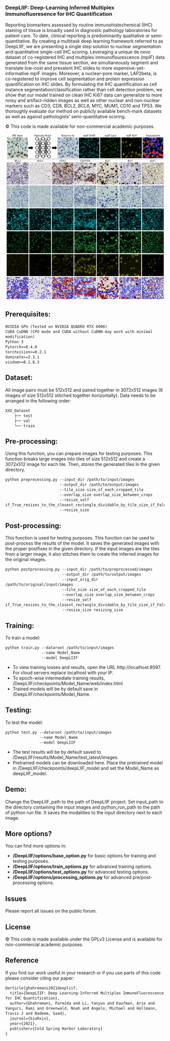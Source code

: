 ### DeepLIIF: Deep-Learning Inferred Multiplex Immunofluoresence for IHC Quantification

Reporting biomarkers assessed by routine immunohistochemical (IHC) staining of tissue is broadly used in diagnostic pathology laboratories for patient care. To date, clinical reporting is predominantly qualitative or semi-quantitative. By creating a multitask deep learning framework referred to as DeepLIIF, we are presenting a single step solution to nuclear segmentation and quantitative single-cell IHC scoring. Leveraging a unique de novo dataset of co-registered IHC and multiplex immunoflourescence (mpIF) data generated from the same tissue section, we simultaneously segment and translate low-cost and prevalent IHC slides to more expensive-yet-informative mpIF images. Moreover, a nuclear-pore marker, LAP2beta, is co-registered to improve cell segmentation and protein expression quantification on IHC slides. By formulating the IHC quantification as cell instance segmentation/classification rather than cell detection problem, we show that our model trained on clean IHC Ki67 data can generalize to more noisy and artifact-ridden images as well as other nuclear and non-nuclear markers such as CD3, CD8, BCL2, BCL6, MYC, MUM1, CD10 and TP53. We thoroughly evaluate our method on publicly available bench-mark datasets as well as against pathologists’ semi-quantitative scoring.

© This code is made available for non-commercial academic purposes.

![picture alt](./images/overview.png "Title is optional")

## Prerequisites:
```
NVIDIA GPU (Tested on NVIDIA QUADRO RTX 6000)
CUDA CuDNN (CPU mode and CUDA without CuDNN may work with minimal modification)
Python 3
Pytorch>=0.4.0
torchvision>=0.2.1
dominate>=2.3.1
visdom>=0.1.8.3
```

## Dataset:
All image pairs must be 512x512 and paired together in 3072x512 images (6 images of size 512x512 stitched together horizontally). Data needs to be arranged in the following order:
```
XXX_Dataset 
    ├── test
    ├── val
    └── train
```

## Pre-processing:
Using this function, you can prepare images for testing purposes. This function breaks large images into tiles of size 512x512 and create a 3072x512 image for each tile. Then, stores the generated tiles in the given directory.
```
python preprocessing.py --input_dir /path/to/input/images 
                        --output_dir /path/to/output/images 
                        --tile_size size_of_each_cropped_tile 
                        --overlap_size overlap_size_between_crops 
                        --resize_self if_True_resizes_to_the_closest_rectangle_dividable_by_tile_size_if_False_resize_size_need_to_be_set 
                        --resize_size
```

## Post-processing:
This function is used for testing purposes. This function can be used to post-process the results of the model. It saves the generated images with the proper postfixes in the given directory. If the input images are the tiles from a larger image, it also stitches them to create the inferred images for the original images. 
```
python postprocessing.py --input_dir /path/to/preprocessed/images 
                         --output_dir /path/to/output/images 
                         --input_orig_dir /path/to/original/input/images 
                         --tile_size size_of_each_cropped_tile 
                         --overlap_size overlap_size_between_crops 
                         --resize_self if_True_resizes_to_the_closest_rectangle_dividable_by_tile_size_if_False_resize_size_need_to_be_set 
                         --resize_size resizing_size
```

## Training:
To train a model:
```
python train.py --dataroot /path/to/input/images 
                --name Model_Name 
                --model DeepLIIF
```
* To view training losses and results, open the URL http://localhost:8097. For cloud servers replace localhost with your IP.
* To epoch-wise intermediate training results, /DeepLIIF/checkpoints/Model_Name/web/index.html
* Trained models will be by default save in /DeepLIIF/checkpoints/Model_Name.

## Testing:
To test the model:
```
python test.py --dataroot /path/to/input/images 
               --name Model_Name 
               --model DeepLIIF
```
* The test results will be by default saved to /DeepLIIF/results/Model_Name/test_latest/images.
* Pretrained models can be downloaded here. Place the pretrained model in /DeepLIIF/checkpoints/deepLIIF_model and set the Model_Name as deepLIIF_model.

## Demo:
Change the DeepLIIF_path to the path of DeepLIIF project. Set input_path to the directory containing the input images and python_run_path to the path of python run file. It saves the modalities to the input directory next to each image.

## More options?
You can find more options in:
* **/DeepLIIF/options/base_option.py** for basic options for training and testing purposes. 
* **/DeepLIIF/options/train_options.py** for advanced training options.
* **/DeepLIIF/options/test_options.py** for advanced testing options.
* **/DeepLIIF/options/processing_options.py** for advanced pre/post-processing options.

## Issues
Please report all issues on the public forum.

## License
© This code is made available under the GPLv3 License and is available for non-commercial academic purposes. 

## Reference
If you find our work useful in your research or if you use parts of this code please consider citing our paper:
```
@article{ghahremani2021deepliif,
  title={DeepLIIF: Deep Learning-Inferred Multiplex ImmunoFluorescence for IHC Quantification},
  author={Ghahremani, Parmida and Li, Yanyun and Kaufman, Arie and Vanguri, Rami and Greenwald, Noah and Angelo, Michael and Hollmann, Travis J and Nadeem, Saad},
  journal={bioRxiv},
  year={2021},
  publisher={Cold Spring Harbor Laboratory}
}
```
